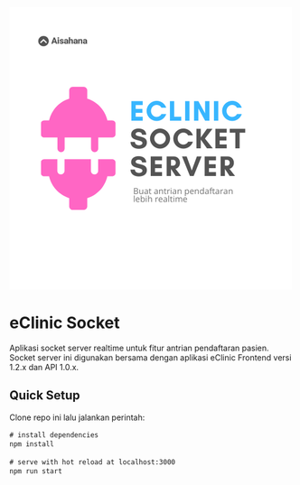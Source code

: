 ![Logo]( ./logo.png "Logo")

# eClinic Socket
Aplikasi socket server realtime untuk fitur antrian pendaftaran pasien.
Socket server ini digunakan bersama dengan aplikasi eClinic Frontend versi 1.2.x
dan API 1.0.x.

## Quick Setup
Clone repo ini lalu jalankan perintah:

```
# install dependencies
npm install

# serve with hot reload at localhost:3000
npm run start
```

